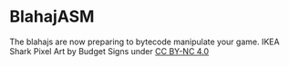 # BlahajASM
The blahajs are now preparing to bytecode manipulate your game.
IKEA Shark Pixel Art by Budget Signs under [CC BY-NC 4.0](https://creativecommons.org/licenses/by-nc/4.0/)
